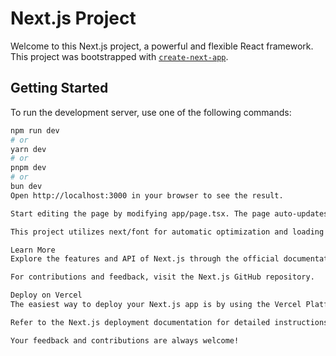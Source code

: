 # Next.js Project

Welcome to this Next.js project, a powerful and flexible React framework. This project was bootstrapped with [`create-next-app`](https://github.com/vercel/next.js/tree/canary/packages/create-next-app).

## Getting Started

To run the development server, use one of the following commands:

```bash
npm run dev
# or
yarn dev
# or
pnpm dev
# or
bun dev
Open http://localhost:3000 in your browser to see the result.

Start editing the page by modifying app/page.tsx. The page auto-updates as you edit the file.

This project utilizes next/font for automatic optimization and loading of Inter, a custom Google Font.

Learn More
Explore the features and API of Next.js through the official documentation. For an interactive tutorial, check out Learn Next.js.

For contributions and feedback, visit the Next.js GitHub repository.

Deploy on Vercel
The easiest way to deploy your Next.js app is by using the Vercel Platform from the creators of Next.js.

Refer to the Next.js deployment documentation for detailed instructions.

Your feedback and contributions are always welcome!
